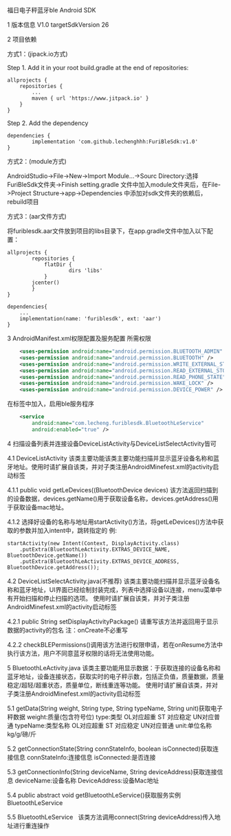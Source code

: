 福日电子秤蓝牙ble Android SDK

1 版本信息
	V1.0
	targetSdkVersion 26 

2 项目依赖

方式1：(jipack.io方式)

Step 1. Add it in your root build.gradle at the end of repositories:

	allprojects {
		repositories {
			...
			maven { url 'https://www.jitpack.io' }
		}
	}

Step 2. Add the dependency

	dependencies {
	        implementation 'com.github.lechenghhh:FuriBleSdk:v1.0'
	}

方式2：(module方式)

AndroidStudio->File->New->Import Module...->Sourc Directory:选择FuriBleSdk文件夹->Finish 
setting.gradle 文件中加入module文件夹后，在File->Project Structure->app->Dependencies 中添加对sdk文件夹的依赖后，rebuild项目

方式3：(aar文件方式)

将furiblesdk.aar文件放到项目的libs目录下，在app.gradle文件中加入以下配置：

	allprojects {
    		repositories {
       			flatDir {
            			dirs 'libs'
        		}
        	jcenter()
	    	}
	}
	
	dependencies{
		...
		implementation(name: 'furiblesdk', ext: 'aar')
	}
	
3 AndroidManifest.xml权限配置及服务配置
所需权限
```xml
    <uses-permission android:name="android.permission.BLUETOOTH_ADMIN" />
    <uses-permission android:name="android.permission.BLUETOOTH" />
    <uses-permission android:name="android.permission.WRITE_EXTERNAL_STORAGE" />
    <uses-permission android:name="android.permission.READ_EXTERNAL_STORAGE" />
    <uses-permission android:name="android.permission.READ_PHONE_STATE" />
    <uses-permission android:name="android.permission.WAKE_LOCK" /> 
    <uses-permission android:name="android.permission.DEVICE_POWER" />
```
在标签中加入，启用ble服务程序
```xml
    <service
    	android:name="com.lecheng.furiblesdk.BluetoothLeService"
    	android:enabled="true" />
```

4 扫描设备列表并连接设备DeviceListActivity与DeviceListSelectActivity皆可

4.1 DeviceListActivity
该类主要功能该类主要功能扫描并显示蓝牙设备名称和蓝牙地址。使用时请扩展自该类，并对子类注册AndroidMinefest.xml的activity启动标签

4.1.1 public void getLeDevices((BluetoothDevice devices)
该方法返回扫描到的设备数据，devices.getName()用于获取设备名称，devices.getAddress()用于获取设备mac地址。
	
4.1.2 选择好设备的名称与地址用startActivity()方法，将getLeDevices()方法中获取的参数并加入intent中，跳转指定的
例:

	startActivity(new Intent(Context, DisplayActivity.class)
		.putExtra(BluetoothLeActivity.EXTRAS_DEVICE_NAME, BluetoothDevice.getName())
		.putExtra(BluetoothLeActivity.EXTRAS_DEVICE_ADDRESS, BluetoothDevice.getAddress());

4.2 DeviceListSelectActivity.java(不推荐)
该类主要功能扫描并显示蓝牙设备名称和蓝牙地址，UI界面已经绘制封装完成，列表中选择设备以连接，menu菜单中有开始扫描和停止扫描的选项。 使用时请扩展自该类，并对子类注册AndroidMinefest.xml的activity启动标签

4.2.1 public String setDisplayActivityPackage()
请重写该方法并返回用于显示数据的activity的包名
注：onCreate不必重写

4.2.2 checkBLEPermissions()调用该方法进行权限申请，若在onResume方法中执行该方法，用户不同意蓝牙权限的话将无法使用功能。

5 BluetoothLeActivity.java
该类主要功能用显示数据：于获取连接的设备名称和蓝牙地址，设备连接状态，获取实时的电子秤示数，包括正负值，质量数据，质量稳定/超轻/超重状态，质量单位，断线重连等功能。 使用时请扩展自该类，并对子类注册AndroidMinefest.xml的activity启动标签 

5.1 getData(String weight, String type, String typeName, String unit)获取电子秤数据
    weight:质量(包含符号位) type:类型 OL对应超重 ST 对应稳定 UN对应普通 typeName:类型名称 OL对应超重 ST 对应稳定 UN对应普通 unit:单位名称 kg/g/磅/斤 

5.2 getConnectionState(String connStateInfo, boolean isConnected)获取连接信息 
    connStateInfo:连接信息 isConnected:是否连接 

5.3 getConnectionInfo(String deviceName, String deviceAddress)获取连接信息 
    deviceName:设备名称 DeviceAddress:设备Mac地址 

5.4 public abstract void getBluetoothLeService()获取服务实例BluetoothLeService

5.5 BluetoothLeService
    该类方法调用connect(String deviceAddress)传入地址进行重连操作
